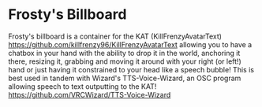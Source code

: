 # Frosty's Billboard

Frosty's billboard is a container for the KAT (KillFrenzyAvatarText) https://github.com/killfrenzy96/KillFrenzyAvatarText
allowing you to have a chatbox in your hand with the ability to drop it in the world, anchoring it there, resizing it, grabbing and moving it around with your right (or left!) hand or just having it constrained to your head like a speech bubble! This is best used in tandem with Wizard's TTS-Voice-Wizard, an OSC program allowing speech to text outputting to the KAT! https://github.com/VRCWizard/TTS-Voice-Wizard 
